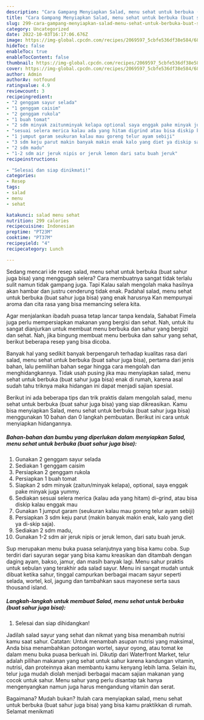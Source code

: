 ```yaml
---
description: "Cara Gampang Menyiapkan Salad, menu sehat untuk berbuka (buat sahur juga bisa) Anti Gagal"
title: "Cara Gampang Menyiapkan Salad, menu sehat untuk berbuka (buat sahur juga bisa) Anti Gagal"
slug: 299-cara-gampang-menyiapkan-salad-menu-sehat-untuk-berbuka-buat-sahur-juga-bisa-anti-gagal
category: Uncategorized
date: 2022-10-03T16:17:06.676Z
image: https://img-global.cpcdn.com/recipes/2069597_5cbfe536df38e584/680x482cq70/salad-menu-sehat-untuk-berbuka-buat-sahur-juga-bisa-foto-resep-utama.jpg
hideToc: false
enableToc: true
enableTocContent: false
thumbnail: https://img-global.cpcdn.com/recipes/2069597_5cbfe536df38e584/680x482cq70/salad-menu-sehat-untuk-berbuka-buat-sahur-juga-bisa-foto-resep-utama.jpg
cover: https://img-global.cpcdn.com/recipes/2069597_5cbfe536df38e584/680x482cq70/salad-menu-sehat-untuk-berbuka-buat-sahur-juga-bisa-foto-resep-utama.jpg
author: Admin
authorAv: notfound
ratingvalue: 4.9
reviewcount: 3
recipeingredient:
- "2 genggam sayur selada"
- "1 genggam caisim"
- "2 genggam rukola"
- "1 buah tomat"
- "2 sdm minyak zaitunminyak kelapa optional saya enggak pake minyak juga yummy"
- "sesuai selera merica kalau ada yang hitam digrind atau bisa diskip kalau enggak mau"
- "1 jumput garam seukuran kalau mau goreng telur ayam sebiji"
- "3 sdm keju parut makin banyak makin enak kalo yang diet ya diskip saja"
- "2 sdm madu"
- "1-2 sdm air jeruk nipis or jeruk lemon dari satu buah jeruk"
recipeinstructions:

- "Selesai dan siap dinikmati!"
categories:
- Resep
tags:
- salad
- menu
- sehat

katakunci: salad menu sehat 
nutrition: 299 calories
recipecuisine: Indonesian
preptime: "PT23M"
cooktime: "PT37M"
recipeyield: "4"
recipecategory: Lunch

---
```



Sedang mencari ide resep salad, menu sehat untuk berbuka (buat sahur juga bisa) yang menggugah selera? Cara membuatnya sangat tidak terlalu sulit namun tidak gampang juga. Tapi Kalau salah mengolah maka hasilnya akan hambar dan justru cenderung tidak enak. Padahal salad, menu sehat untuk berbuka (buat sahur juga bisa) yang enak harusnya Kan mempunyai aroma dan cita rasa yang bisa memancing selera kita.


Agar menjalankan ibadah puasa tetap lancar tanpa kendala, Sahabat Fimela juga perlu mempersiapkan makanan yang bergisi dan sehat. Nah, untuk itu sangat dianjurkan untuk membuat menu berbuka dan sahur yang bergizi dan sehat. Nah, jika bingung membuat menu berbuka dan sahur yang sehat, berikut beberapa resep yang bisa dicoba.

Banyak hal yang sedikit banyak berpengaruh terhadap kualitas rasa dari salad, menu sehat untuk berbuka (buat sahur juga bisa), pertama dari jenis bahan, lalu pemilihan bahan segar hingga cara mengolah dan menghidangkannya. Tidak usah pusing jika mau menyiapkan salad, menu sehat untuk berbuka (buat sahur juga bisa) enak di rumah, karena asal sudah tahu triknya maka hidangan ini dapat menjadi sajian spesial.


Berikut ini ada beberapa tips dan trik praktis dalam mengolah salad, menu sehat untuk berbuka (buat sahur juga bisa) yang siap dikreasikan. Kamu bisa menyiapkan Salad, menu sehat untuk berbuka (buat sahur juga bisa) menggunakan 10 bahan dan 0 langkah pembuatan. Berikut ini cara untuk menyiapkan hidangannya.

<!--inarticleads1-->

##### Bahan-bahan dan bumbu yang diperlukan dalam menyiapkan Salad, menu sehat untuk berbuka (buat sahur juga bisa):

1. Gunakan 2 genggam sayur selada
1. Sediakan 1 genggam caisim
1. Persiapkan 2 genggam rukola
1. Persiapkan 1 buah tomat
1. Siapkan 2 sdm minyak (zaitun/minyak kelapa), optional, saya enggak pake minyak juga yummy.
1. Sediakan sesuai selera merica (kalau ada yang hitam) di-grind, atau bisa diskip kalau enggak mau
1. Gunakan 1 jumput garam (seukuran kalau mau goreng telur ayam sebiji)
1. Persiapkan 3 sdm keju parut (makin banyak makin enak, kalo yang diet ya di-skip saja).
1. Sediakan 2 sdm madu,
1. Gunakan 1-2 sdm air jeruk nipis or jeruk lemon, dari satu buah jeruk.


Sup merupakan menu buka puasa selanjutnya yang bisa kamu coba. Sup terdiri dari sayuran segar yang bisa kamu kreasikan dan ditambah dengan daging ayam, bakso, jamur, dan masih banyak lagi. Menu sahur praktis untuk sebulan yang terakhir ada salad sayur. Menu ini sangat mudah untuk dibuat ketika sahur, tinggal campurkan berbagai macam sayur seperti selada, wortel, kol, jagung dan tambahkan saus mayonese serta saus thousand island. 

<!--inarticleads2-->

##### Langkah-langkah untuk membuat Salad, menu sehat untuk berbuka (buat sahur juga bisa):


1. Selesai dan siap dihidangkan!

Jadilah salad sayur yang sehat dan nikmat yang bisa menambah nutrisi kamu saat sahur. Catatan: Untuk menambah asupan nutrisi yang maksimal, Anda bisa menambahkan potongan wortel, sayur oyong, atau tomat ke dalam menu buka puasa berkuah ini. Dikutip dari Waterfront Market, telur adalah pilihan makanan yang sehat untuk sahur karena kandungan vitamin, nutrisi, dan proteinnya akan membantu kamu kenyang lebih lama. Selain itu, telur juga mudah diolah menjadi berbagai macam sajian makanan yang cocok untuk sahur. Menu sahur yang perlu disantap tak hanya mengenyangkan namun juga harus mengandung vitamin dan serat. 

Bagaimana? Mudah bukan? Itulah cara menyiapkan salad, menu sehat untuk berbuka (buat sahur juga bisa) yang bisa kamu praktikkan di rumah. Selamat menikmati
